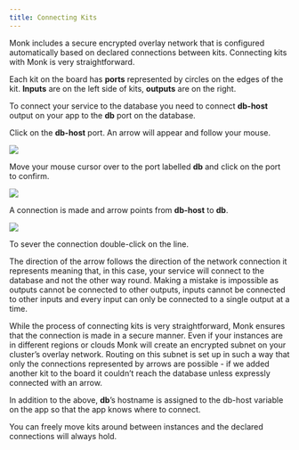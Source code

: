 ```yaml
---
title: Connecting Kits
---
```


Monk includes a secure encrypted overlay network that is configured automatically based on declared connections between kits. Connecting kits with Monk is very straightforward.

Each kit on the board has **ports** represented by circles on the edges of the kit. **Inputs** are on the left side of kits, **outputs** are on the right.

To connect your service to the database you need to connect **db-host** output on your app to the **db** port on the database.

Click on the **db-host** port. An arrow will appear and follow your mouse.

![](/img/docs/gui/gui33.png)

Move your mouse cursor over to the port labelled **db** and click on the port to confirm.

![](/img/docs/gui/gui8.png)

A connection is made and arrow points from **db-host** to **db**.

![](/img/docs/gui/gui21.png)

To sever the connection double-click on the line.

The direction of the arrow follows the direction of the network connection it represents meaning that, in this case, your service will connect to the database and not the other way round. Making a mistake is impossible as outputs cannot be connected to other outputs, inputs cannot be connected to other inputs and every input can only be connected to a single output at a time.

While the process of connecting kits is very straightforward, Monk ensures that the connection is made in a secure manner. Even if your instances are in different regions or clouds Monk will create an encrypted subnet on your cluster’s overlay network. Routing on this subnet is set up in such a way that only the connections represented by arrows are possible - if we added another kit to the board it couldn’t reach the database unless expressly connected with an arrow.

In addition to the above, **db**’s hostname is assigned to the db-host variable on the app so that the app knows where to connect.

You can freely move kits around between instances and the declared connections will always hold.